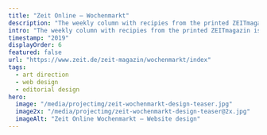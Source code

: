 ```yaml
---
title: "Zeit Online – Wochenmarkt"
description: "The weekly column with recipies from the printed ZEITmagazin is known and loved. We built its digital companion."
intro: "The weekly column with recipies from the printed ZEITmagazin is known and loved. We built its digital companion."
timestamp: "2019"
displayOrder: 6
featured: false
url: "https://www.zeit.de/zeit-magazin/wochenmarkt/index"
tags:
  - art direction
  - web design
  - editorial design
hero:
  image: "/media/projectimg/zeit-wochenmarkt-design-teaser.jpg"
  image2x: "/media/projectimg/zeit-wochenmarkt-design-teaser@2x.jpg"
  imageAlt: "Zeit Online Wochenmarkt – Website design"
---
```

